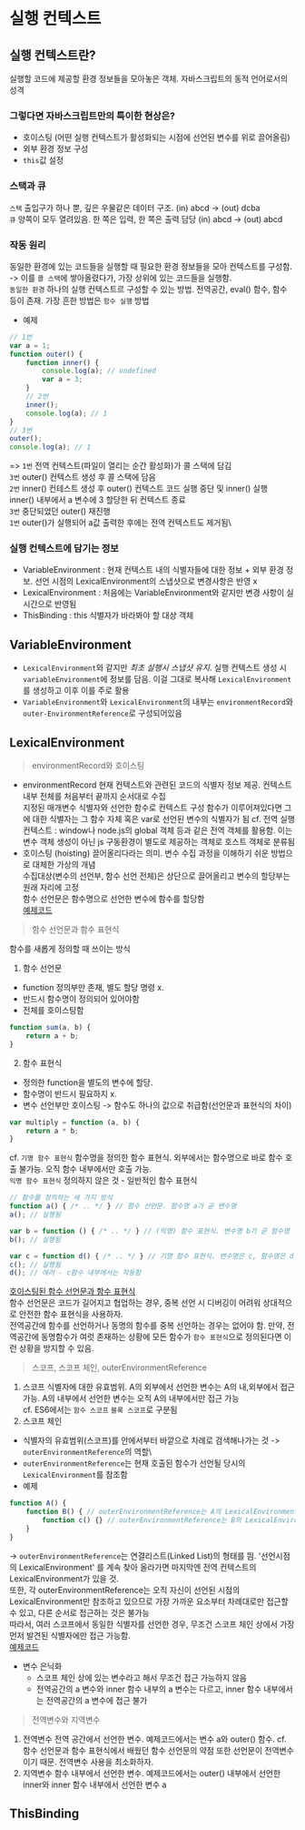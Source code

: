 # 실행 컨텍스트
## 실행 컨텍스트란?
실행할 코드에 제공할 환경 정보들을 모아놓은 객체. 자바스크립트의 동적 언어로서의 성격
### 그렇다면 자바스크립트만의 특이한 현상은?
- 호이스팅 (어떤 실행 컨텍스트가 활성화되는 시점에 선언된 변수를 위로 끌어올림)
- 외부 환경 정보 구성
- `this`값 설정
### 스택과 큐
`스택` 출입구가 하나 뿐, 깊은 우물같은 데이터 구조. (in) abcd -> (out) dcba\
`큐` 양쪽이 모두 열려있음. 한 쪽은 입력, 한 쪽은 출력 담당 (in) abcd -> (out) abcd
### 작동 원리
동일한 환경에 있는 코드들을 실행할 때 필요한 환경 정보들을 모아 컨텍스트를 구성함. -> 이를 `콜 스택`에 쌓아올렸다가, 가장 상위에 있는 코드들을 실행함.\
`동일한 환경` 하나의 실행 컨텍스트르 구성할 수 있는 방법. 전역공간, eval() 함수, 함수 등이 존재. 가장 흔한 방법은 `함수 실행` 방법
- 예제
```javascript
// 1번
var a = 1;
function outer() {
    function inner() {
        console.log(a); // undefined
        var a = 3;
    }
    // 2번
    inner();
    console.log(a); // 1
}
// 3번
outer();
console.log(a); // 1
```
=> `1번` 전역 컨텍스트(파일이 열리는 순간 활성화)가 콜 스택에 담김\
   `3번` outer() 컨텍스트 생성 후 콜 스택에 담음\
   `2번` inner() 컨테스트 생성 후 outer() 컨텍스트 코드 실행 중단 및 inner() 실행\
           inner() 내부에서 a 변수에 3 할당한 뒤 컨텍스트 종료\
   `3번` 중단되었던 outer() 재진행\
   `1번` outer()가 실행되어 a값 출력한 후에는 전역 컨텍스트도 제거됨\
### 실행 컨텍스트에 담기는 정보
- VariableEnvironment : 현재 컨텍스트 내의 식별자들에 대한 정보 + 외부 환경 정보. 선언 시점의 LexicalEnvironment의 스냅샷으로 변경사항은 반영 x
- LexicalEnvironment : 처음에는 VariableEnvironment와 같지만 변경 사항이 실시간으로 반영됨
- ThisBinding : this 식별자가 바라봐야 할 대상 객체
## VariableEnvironment
- `LexicalEnvironment`와 같지만 _최초 실행시 스냅샷 유지_. 실행 컨텍스트 생성 시 `variableEnvironment`에 정보를 담음. 이걸 그대로 복사해 `LexicalEnvironment`를 생성하고 이후 이를 주로 활용
- `VariableEnvironment`와 `LexicalEnvironment`의 내부는 `environmentRecord`와 `outer-EnvironmentReference`로 구성되어있음
## LexicalEnvironment
> environmentRecord와 호이스팅
- environmentRecord
현재 컨텍스트와 관련된 코드의 식별자 정보 제공. 컨텍스트 내부 전체를 처음부터 끝까지 순서대로 수집\
지정된 매개변수 식별자와 선언한 함수로 컨텍스트 구성 함수가 이루어져있다면 그에 대한 식별자는 그 함수 자체 혹은 var로 선언된 변수의 식별자가 됨
cf. 전역 실행 컨텍스트 : window나 node.js의 global 객체 등과 같은 전역 객체를 활용함. 이는 변수 객체 생성이 아닌 js 구동환경이 별도로 제공하는 객체로 호스트 객체로 분류됨
- 호이스팅 (hoisting)
끌어올리다라는 의미. 변수 수집 과정을 이해하기 쉬운 방법으로 대체한 가상의 개념\
수집대상(변수의 선언부, 함수 선언 전체)은 상단으로 끌어올리고 변수의 할당부는 원래 자리에 고정\
함수 선언문은 함수명으로 선언한 변수에 함수를 할당함\
[예제코드](https://github.com/Hyerim926/Javascript-study/blob/main/02_%EC%8B%A4%ED%96%89%20%EC%BB%A8%ED%85%8D%EC%8A%A4%ED%8A%B8/hoisting.js)
> 함수 선언문과 함수 표현식

함수를 새롭게 정의할 때 쓰이는 방식
1. 함수 선언문
- function 정의부만 존재, 별도 할당 명령 x.
- 반드시 함수명이 정의되어 있어야함
- 전체를 호이스팅함
```javascript
function sum(a, b) {
    return a + b;
}
```
2. 함수 표현식
- 정의한 function을 별도의 변수에 할당.
- 함수명이 반드시 필요하지 x.
- 변수 선언부만 호이스팅 -> 함수도 하나의 값으로 취급함(선언문과 표현식의 차이)
```javascript
var multiply = function (a, b) {
    return a * b;
}
```
cf. `기명 함수 표현식` 함수명을 정의한 함수 표현식. 외부에서는 함수명으로 바로 함수 호출 불가능. 오직 함수 내부에서만 호출 가능.\
         `익명 함수 표현식` 정의하지 않은 것 - 일반적인 함수 표현식
```javascript
// 함수를 정의하는 세 가지 방식
function a() { /* .. */ } // 함수 선언문. 함수명 a가 곧 변수명
a(); // 실행됨

var b = function () { /* .. */ } // (익명) 함수 표현식. 변수명 b가 곧 함수명
b(); // 실행됨

var c = function d() { /* .. */ } // 기명 함수 표현식. 변수명은 c, 함수명은 d
c(); // 실행됨
d(); // 에러 - c함수 내부에서는 작동함
```
[호이스팅된 함수 선언문과 함수 표현식](https://github.com/Hyerim926/Javascript-study/blob/main/02_%EC%8B%A4%ED%96%89%20%EC%BB%A8%ED%85%8D%EC%8A%A4%ED%8A%B8/hoistingFunction.js) \
함수 선언문은 코드가 길어지고 협업하는 경우, 중복 선언 시 디버깅이 어려워 상대적으로 안전한 함수 표현식을 사용하자.\
전역공간에 함수를 선언하거나 동명의 함수를 중복 선언하는 경우는 없어야 함. 만약, 전역공간에 동명함수가 여럿 존재하는 상황에 모든 함수가 `함수 표현식`으로 정의된다면 이런 상황을 방지할 수 있음.

> 스코프, 스코프 체인, outerEnvironmentReference
1. 스코프
식별자에 대한 유효범위. A의 외부에서 선언한 변수는 A의 내,외부에서 접근 가능. A의 내부에서 선언한 변수는 오직 A의 내부에서만 접근 가능\
cf. ES6에서는 `함수 스코프` `블록 스코프`로 구분됨
2. 스코프 체인
- 식별자의 유효범위(스코프)를 안에서부터 바깥으로 차례로 검색해나가는 것 -> `outerEnvironmentReference`의 역할\
- `outerEnvironmentReference`는 현재 호출된 함수가 선언될 당시의 `LexicalEnvironment`를 참조함
- 예제
```javascript
function A() {
    function B() { // outerEnvironmentReference는 A의 LexicalEnvironment 참조
        function c() {} // outerEnvironmentReference는 B의 LexicalEnvironment 참조
    }
}
```
-> `outerEnvironmentReference`는 연결리스트(Linked List)의 형태를 띔. '선언시점의 LexicalEnvironment' 를 계속 찾아 올라가면 마지막엔 전역 컨텍스트의 LexicalEnvironment가 있을 것.\
       또한, 각 outerEnvironmentReference는 오직 자신이 선언된 시점의 LexicalEnvironment만 참조하고 있으므로 가장 가까운 요소부터 차례대로만 접근할 수 있고, 다른 순서로 접근하는 것은 불가능\
       따라서, 여러 스코프에서 동일한 식별자를 선언한 경우, 무조건 스코프 체인 상에서 가장 먼저 발견된 식별자에만 접근 가능함.\
       [예제코드]()
- 변수 은닉화
    - 스코프 체인 상에 있는 변수라고 해서 무조건 접근 가능하지 않음
    - 전역공간의 a 변수와 inner 함수 내부의 a 변수는 다르고, inner 함수 내부에서는 전역공간의 a 변수에 접근 불가
> 전역변수와 지역변수
1. 전역변수
전역 공간에서 선언한 변수. 예제코드에서는 변수 a와 outer() 함수.
cf. 함수 선언문과 함수 표현식에서 배웠던 함수 선언문의 약점 또한 선언문이 전역변수이기 때문. 전역변수 사용을 최소화하자.
2. 지역변수
함수 내부에서 선언한 변수. 예제코드에서는 outer() 내부에서 선언한 inner와 inner 함수 내부에서 선언한 변수 a
## ThisBinding
